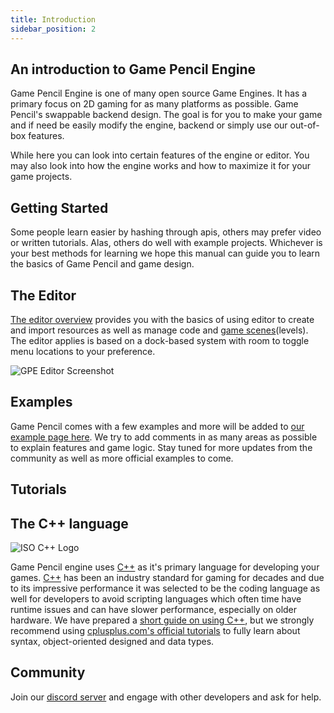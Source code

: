 ```yaml
---
title: Introduction
sidebar_position: 2
---
```


## An introduction to Game Pencil Engine

Game Pencil Engine is one of many open source Game Engines. It has a primary focus on 2D gaming for as many platforms as possible. Game Pencil's swappable backend design. The goal is for you to make your game and if need be easily modify the engine, backend or simply use our out-of-box features.

While here you can look into certain features of the engine or editor. You may also look into how the engine works and how to maximize it for your game projects.

## Getting Started

Some people learn easier by hashing through apis, others may prefer video or written tutorials. Alas, others do well with example projects. Whichever is your best methods for learning we hope this manual can guide you to learn the basics of Game Pencil and game design.

## The Editor

[The editor overview](https://olddocs.gamepencil.net/editor/) provides you with the basics of using editor to create and import resources as well as manage code and [game scenes](https://olddocs.gamepencil.net/scenes/)(levels). The editor applies is based on a dock-based system with room to toggle menu locations to your preference.

![GPE Editor Screenshot](https://olddocs.gamepencil.net/wp-content/uploads/sites/6/2021/12/editor_cute_kenney_platformer-1024x546.png)

## Examples

Game Pencil comes with a few examples and more will be added to [our example page here](https://gamepencil.net/examples/). We try to add comments in as many areas as possible to explain features and game logic. Stay tuned for more updates from the community as well as more official examples to come.

## Tutorials

## The C++ language

![ISO C++ Logo](https://olddocs.gamepencil.net/wp-content/uploads/sites/6/2021/12/256px-ISO_C_Logo.svg.png)

Game Pencil engine uses [C++](https://olddocs.gamepencil.net/cplusplus) as it's primary language for developing your games. [C++](https://olddocs.gamepencil.net/cplusplus) has been an industry standard for gaming for decades and due to its impressive performance it was selected to be the coding language as well for developers to avoid scripting languages which often time have runtime issues and can have slower performance, especially on older hardware. We have prepared a [short guide on using C++](https://olddocs.gamepencil.net/cplusplus), but we strongly recommend using [cplusplus.com's official tutorials](https://www.cplusplus.com/doc/tutorial/) to fully learn about syntax, object-oriented designed and data types.

## Community

Join our [discord server](https://discord.gg/dCrCwrQutP) and engage with other developers and ask for help.
